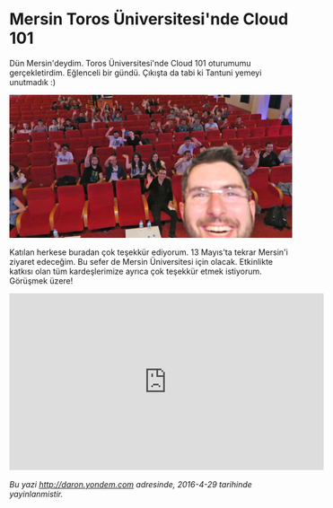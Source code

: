 # Mersin Toros Üniversitesi'nde Cloud 101 

Dün Mersin'deydim. Toros Üniversitesi'nde Cloud 101 oturumumu gerçekletirdim. Eğlenceli bir gündü. Çıkışta da tabi ki Tantuni yemeyi unutmadık :) 

![](media/Mersin_Toros_Universitesinde_Cloud_101/mersin-toros-universitesi.jpg)

Katılan herkese buradan çok teşekkür ediyorum. 13 Mayıs'ta tekrar Mersin'i ziyaret edeceğim. Bu sefer de Mersin Üniversitesi için olacak. Etkinlikte katkısı olan tüm kardeşlerimize ayrıca çok teşekkür etmek istiyorum. Görüşmek üzere!

<iframe width="560" height="315" src="https://www.youtube.com/embed/-0at9kiYmc8" frameborder="0" allowfullscreen></iframe>


*Bu yazi http://daron.yondem.com adresinde, 2016-4-29 tarihinde yayinlanmistir.*